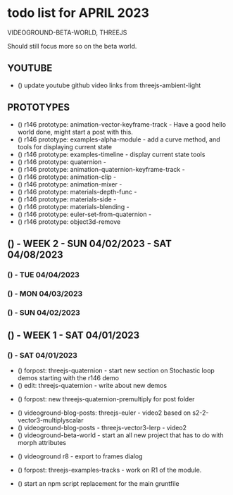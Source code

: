 # todo list for APRIL 2023

VIDEOGROUND-BETA-WORLD, THREEJS

Should still focus more so on the beta world.

## YOUTUBE
* () update youtube github video links from threejs-ambient-light

## PROTOTYPES
* () r146 prototype: animation-vector-keyframe-track - Have a good hello world done, might start a post with this.
* () r146 prototype: examples-alpha-module - add a curve method, and tools for displaying current state
* () r146 prototype: examples-timeline - display current state tools
* () r146 prototype: quaternion - 
* () r146 prototype: animation-quaternion-keyframe-track -
* () r146 prototype: animation-clip -
* () r146 prototype: animation-mixer -
* () r146 prototype: materials-depth-func -
* () r146 prototype: materials-side -
* () r146 prototype: materials-blending -
* () r146 prototype: euler-set-from-quaternion -
* () r146 prototype: object3d-remove

<!-------- ----------
-- WEEK 2
---------- --------->
## () - WEEK 2 - SUN 04/02/2023 - SAT 04/08/2023

### () - TUE 04/04/2023

### () - MON 04/03/2023

### () - SUN 04/02/2023

<!-------- ----------
-- WEEK 1
---------- --------->
## () - WEEK 1 - SAT 04/01/2023

### () - SAT 04/01/2023
<!-- forpost/edit -->
* () forpost: threejs-quaternion - start new section on Stochastic loop demos starting with the r146 demo
* () edit: threejs-quaternion - write about new demos
<!-- forpost/new -->
* () forpost: new threejs-quaternion-premultiply for post folder
<!-- videoground-content -->
* () videoground-blog-posts: threejs-euler - video2 based on s2-2-vector3-multiplyscalar
* () videoground-blog-posts - threejs-vector3-lerp - video2
* () videoground-beta-world - start an all new project that has to do with morph attributes
<!-- videoground R8 -->
* () videoground r8 - export to frames dialog
<!-- forpost/tracks r1 and demos -->
* () forpost: threejs-examples-tracks - work on R1 of the module.
<!-- blog_posts npm script -->
* () start an npm script replacement for the main gruntfile 
